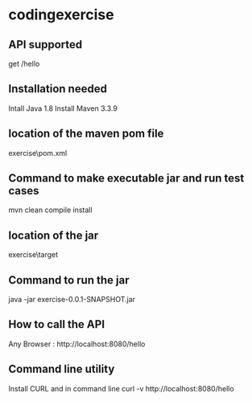 # codingexercise
API supported
-------------
get /hello 

Installation needed
-------------------
Intall Java 1.8
Install Maven 3.3.9

location of the maven pom file
-------------------------------
exercise\pom.xml

Command to make executable jar and run test cases
-------------------------------------------------
mvn clean compile install

location of the jar
-------------------
exercise\target

Command to run the jar 
---------------------
java -jar exercise-0.0.1-SNAPSHOT.jar 

How to call the API
-------------------
Any Browser : http://localhost:8080/hello

Command line utility
---------------------
Install CURL and in command line curl -v http://localhost:8080/hello
